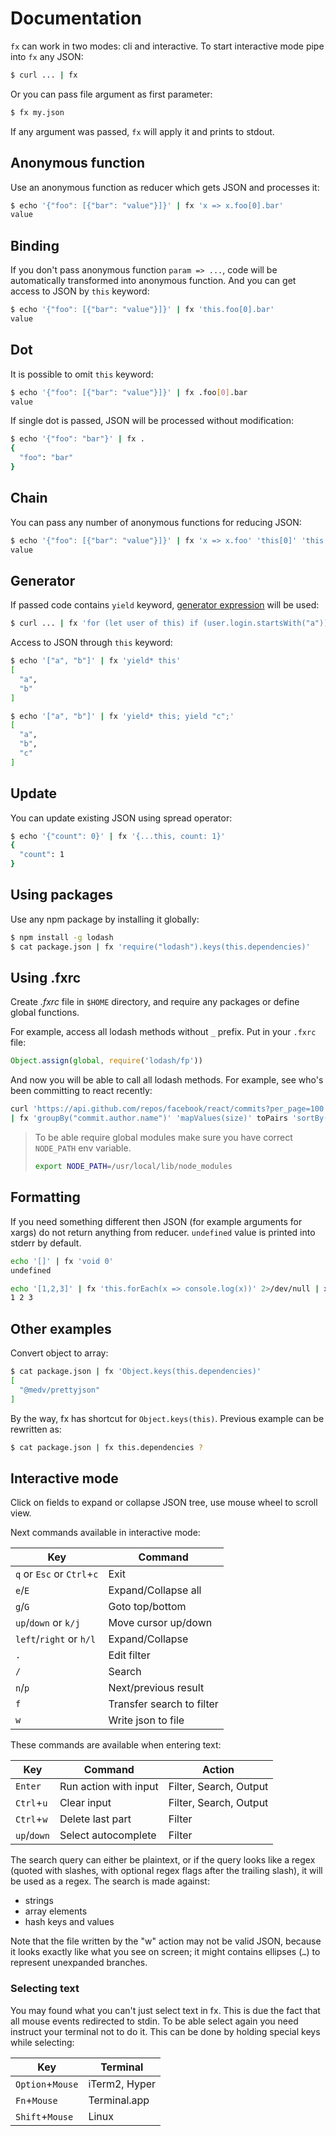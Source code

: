 # Documentation

`fx` can work in two modes: cli and interactive. To start interactive mode pipe into `fx` any JSON:

```bash
$ curl ... | fx
```

Or you can pass file argument as first parameter:

```bash
$ fx my.json
```

If any argument was passed, `fx` will apply it and prints to stdout.

## Anonymous function

Use an anonymous function as reducer which gets JSON and processes it:
```bash
$ echo '{"foo": [{"bar": "value"}]}' | fx 'x => x.foo[0].bar'
value
```

## Binding

If you don't pass anonymous function `param => ...`, code will be automatically transformed into anonymous function.
And you can get access to JSON by `this` keyword:
```bash
$ echo '{"foo": [{"bar": "value"}]}' | fx 'this.foo[0].bar'
value
```

## Dot

It is possible to omit `this` keyword:
```bash
$ echo '{"foo": [{"bar": "value"}]}' | fx .foo[0].bar
value
```

If single dot is passed, JSON will be processed without modification:
```bash
$ echo '{"foo": "bar"}' | fx .
{
  "foo": "bar"
}
```

## Chain

You can pass any number of anonymous functions for reducing JSON:
```bash
$ echo '{"foo": [{"bar": "value"}]}' | fx 'x => x.foo' 'this[0]' 'this.bar'
value
```

## Generator

If passed code contains `yield` keyword, [generator expression](https://github.com/sebmarkbage/ecmascript-generator-expression)
will be used:
```bash
$ curl ... | fx 'for (let user of this) if (user.login.startsWith("a")) yield user'
```

Access to JSON through `this` keyword:
```bash
$ echo '["a", "b"]' | fx 'yield* this'
[
  "a",
  "b"
]
```

```bash
$ echo '["a", "b"]' | fx 'yield* this; yield "c";'
[
  "a",
  "b",
  "c"
]
```

## Update

You can update existing JSON using spread operator:

```bash
$ echo '{"count": 0}' | fx '{...this, count: 1}'
{
  "count": 1
}
```

## Using packages

Use any npm package by installing it globally:
```bash
$ npm install -g lodash
$ cat package.json | fx 'require("lodash").keys(this.dependencies)'
```

## Using .fxrc

Create _.fxrc_ file in `$HOME` directory, and require any packages or define global functions.

For example, access all lodash methods without `_` prefix. Put in your `.fxrc` file:

```js
Object.assign(global, require('lodash/fp'))
```

And now you will be able to call all lodash methods. For example, see who's been committing to react recently:

```bash
curl 'https://api.github.com/repos/facebook/react/commits?per_page=100' \
| fx 'groupBy("commit.author.name")' 'mapValues(size)' toPairs 'sortBy(1)' reverse 'take(10)' fromPairs
```

> To be able require global modules make sure you have correct `NODE_PATH` env variable.
> ```bash
> export NODE_PATH=/usr/local/lib/node_modules
> ```

## Formatting

If you need something different then JSON (for example arguments for xargs) do not return anything from reducer.
`undefined` value is printed into stderr by default.
```bash
echo '[]' | fx 'void 0'
undefined
```

```bash
echo '[1,2,3]' | fx 'this.forEach(x => console.log(x))' 2>/dev/null | xargs echo
1 2 3
```

## Other examples

Convert object to array:
```bash
$ cat package.json | fx 'Object.keys(this.dependencies)'
[
  "@medv/prettyjson"
]
```

By the way, fx has shortcut for `Object.keys(this)`. Previous example can be rewritten as:

```bash
$ cat package.json | fx this.dependencies ?
``` 

## Interactive mode

Click on fields to expand or collapse JSON tree, use mouse wheel to scroll view.

Next commands available in interactive mode:

|             Key               |         Command            |
|-------------------------------|----------------------------|
| `q` or `Esc` or `Ctrl`+`c`    | Exit                       |
| `e`/`E`                       | Expand/Collapse all        |
| `g`/`G`                       | Goto top/bottom            |
| `up`/`down` or `k/j`          | Move cursor up/down        |
| `left`/`right` or `h/l`       | Expand/Collapse            |
| `.`                           | Edit filter                |
| `/`                           | Search                     |
| `n`/`p`                       | Next/previous result       |
| `f`                           | Transfer search to filter  |
| `w`                           | Write json to file         |

These commands are available when entering text:

|     Key      |        Command          |         Action         |
|--------------|-------------------------|------------------------|
| `Enter`      | Run action with input   | Filter, Search, Output |
| `Ctrl`+`u`   | Clear input             | Filter, Search, Output |
| `Ctrl`+`w`   | Delete last part        | Filter                 |
| `up`/`down`  | Select autocomplete     | Filter                 |

The search query can either be plaintext, or if the query looks like a regex
(quoted with slashes, with optional regex flags after the trailing slash), it
will be used as a regex. The search is made against:

- strings
- array elements
- hash keys and values

Note that the file written by the "w" action may not be valid JSON, because it
looks exactly like what you see on screen; it might contains ellipses (`…`) to
represent unexpanded branches.

### Selecting text

You may found what you can't just select text in fx. This is due the fact that all mouse events redirected to stdin. To be able select again you need instruct your terminal not to do it. This can be done by holding special keys while selecting: 

|       Key        |   Terminal    |
|------------------|---------------|
| `Option`+`Mouse` | iTerm2, Hyper |
| `Fn`+`Mouse`     | Terminal.app  |
| `Shift`+`Mouse`  | Linux         |
